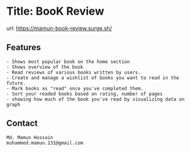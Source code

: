 # Title: BooK Review

url: https://mamun-book-review.surge.sh/

## Features

    - Shows most popular book on the home section
    - Shows overview of the book
    - Read reviews of various books written by users.
    - Create and manage a wishlist of books you want to read in the  future.
    - Mark books as "read" once you've completed them.
    - Sort your readed books based on rating, number of pages
    - showing how much of the book you've read by visualizing data on graph

## Contact

    Md. Mamun Hossain
    muhammed.mamun.131@gmail.com
